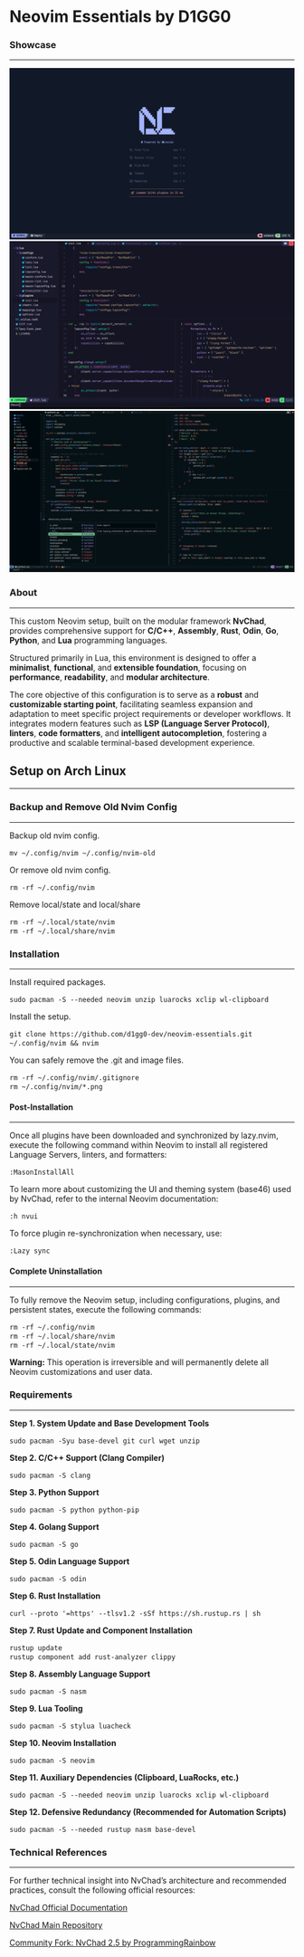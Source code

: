 # Neovim Essentials by D1GG0

### Showcase

---

![Screenshot](nvchad.png)
![Screenshot](nvim.png)
![Screenshot](nvchad2.png)

### About

---

This custom Neovim setup, built on the modular framework **NvChad**, provides comprehensive support for **C/C++**, **Assembly**, **Rust**, **Odin**, **Go**, **Python**, and **Lua** programming languages.

Structured primarily in Lua, this environment is designed to offer a **minimalist**, **functional**, and **extensible foundation**, focusing on **performance**, **readability**, and **modular architecture**.

The core objective of this configuration is to serve as a **robust** and **customizable starting point**, facilitating seamless expansion and adaptation to meet specific project requirements or developer workflows.
It integrates modern features such as **LSP (Language Server Protocol)**, **linters**, **code formatters**, and **intelligent autocompletion**, fostering a productive and scalable terminal-based development experience.

## Setup on Arch Linux

---

### Backup and Remove Old Nvim Config

---

Backup old nvim config.

	mv ~/.config/nvim ~/.config/nvim-old

Or remove old nvim config.

	rm -rf ~/.config/nvim

Remove local/state and local/share

	rm -rf ~/.local/state/nvim
	rm -rf ~/.local/share/nvim

### Installation

---

Install required packages.

	sudo pacman -S --needed neovim unzip luarocks xclip wl-clipboard

Install the setup.

	git clone https://github.com/d1gg0-dev/neovim-essentials.git ~/.config/nvim && nvim

You can safely remove the .git and image files.

	rm -rf ~/.config/nvim/.gitignore
	rm ~/.config/nvim/*.png

#### Post-Installation

---

Once all plugins have been downloaded and synchronized by lazy.nvim, execute the following command within Neovim to install all registered Language Servers, linters, and formatters:

	:MasonInstallAll

To learn more about customizing the UI and theming system (base46) used by NvChad, refer to the internal Neovim documentation:

	:h nvui
 
To force plugin re-synchronization when necessary, use:

	:Lazy sync

#### Complete Uninstallation

---

To fully remove the Neovim setup, including configurations, plugins, and persistent states, execute the following commands:

	rm -rf ~/.config/nvim
	rm -rf ~/.local/share/nvim
	rm -rf ~/.local/state/nvim

**Warning:** This operation is irreversible and will permanently delete all Neovim customizations and user data.

### Requirements

---

**Step 1. System Update and Base Development Tools**

	sudo pacman -Syu base-devel git curl wget unzip

**Step 2. C/C++ Support (Clang Compiler)**

	sudo pacman -S clang

**Step 3. Python Support**

	sudo pacman -S python python-pip

**Step 4. Golang Support**

	sudo pacman -S go

**Step 5. Odin Language Support**

	sudo pacman -S odin

**Step 6. Rust Installation**

	curl --proto '=https' --tlsv1.2 -sSf https://sh.rustup.rs | sh

**Step 7. Rust Update and Component Installation**

	rustup update
	rustup component add rust-analyzer clippy

**Step 8. Assembly Language Support**

	sudo pacman -S nasm

**Step 9. Lua Tooling**

	sudo pacman -S stylua luacheck

**Step 10. Neovim Installation**

	sudo pacman -S neovim

**Step 11. Auxiliary Dependencies (Clipboard, LuaRocks, etc.)**

	sudo pacman -S --needed neovim unzip luarocks xclip wl-clipboard

**Step 12. Defensive Redundancy (Recommended for Automation Scripts)**

	sudo pacman -S --needed rustup nasm base-devel

### Technical References

---

For further technical insight into NvChad’s architecture and recommended practices, consult the following official resources:

[NvChad Official Documentation](https://nvchad.com/docs/quickstart/install)

[NvChad Main Repository](https://github.com/NvChad/NvChad)

[Community Fork: NvChad 2.5 by ProgrammingRainbow](https://github.com/ProgrammingRainbow/NvChad-2.5)
